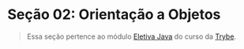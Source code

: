 # Seção 02: Orientação a Objetos

>Essa seção pertence ao módulo [Eletiva Java](https://github.com/Ruan-Portella/Trybe_Exercicios/tree/main/eletiva-java) do curso da [Trybe](https://www.betrybe.com/).